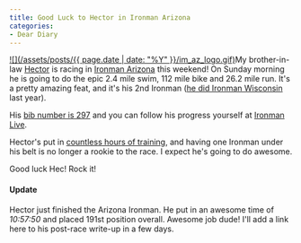 ```yaml
---
title: Good Luck to Hector in Ironman Arizona
categories:
- Dear Diary
---
```


[![](/assets/posts/{{ page.date | date: "%Y" }}/im_az_logo.gif)](http://www.ironmanarizona.com/)My brother-in-law [Hector](http://www.iwilltri.com/) is racing in [Ironman Arizona](http://www.ironmanarizona.com/) this weekend!
On Sunday morning he is going to do the epic 2.4 mile swim, 112 mile bike and 26.2 mile run. It's a pretty amazing feat, and it's his 2nd Ironman ([he did Ironman Wisconsin](http://iwilltri.com/2007/09/ironman-race-report/) last year).

His [bib number is 297](http://ironmanlive.com/events/ironman/arizona) and you can follow his progress yourself at [Ironman Live](http://www.ironmanlive.com/).

Hector's put in [countless hours of training](http://iwilltri.com/tag/ironman-arizona/), and having one Ironman under his belt is no longer a rookie to the race. I expect he's going to do awesome.

Good luck Hec! Rock it!

#### Update

Hector just finished the Arizona Ironman. He put in an awesome time of _10:57:50_ and placed 191st position overall. Awesome job dude! I'll add a link here to his post-race write-up in a few days.

